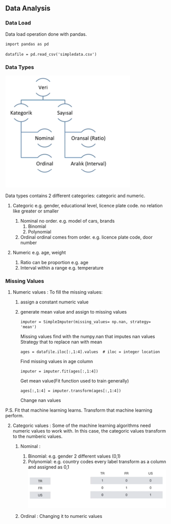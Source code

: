 ## Data Analysis

### Data Load
Data load operation done with pandas.

```
import pandas as pd

datafile = pd.read_csv('simpledata.csv')
```

### Data Types
![alt text](https://github.com/erkanfatma/MachineLearning/blob/main/DataAnalysis/img/datatypes.png)

Data types contains 2 different categories: categoric and numeric.
1. Categoric
    e.g. gender, educational level, licence plate code.
    no relation like greater or smaller 

    1. Nominal
        no order.
        e.g. model of cars, brands
        1. Binomial
        2. Polynomial
    2. Ordinal
        ordinal comes from order.
        e.g. licence plate code, door number

2. Numeric
    e.g. age, weight

    1. Ratio
        can be proportion
        e.g. age
    2. Interval
        within a range
        e.g. temperature 

### Missing Values

1. Numeric values :
To fill the missing values: 
    1. assign a constant numeric value
    2. generate mean value and assign to missing values
    
        ```
        imputer = SimpleImputer(missing_values= np.nan, strategy= 'mean')
        ```
        Missing values find with the numpy.nan that imputes nan values
        Strategy that to replace nan with mean 

        
        ```
        ages = datafile.iloc[:,1:4].values  # iloc = integer location
        ```
        Find missing values in age column


        ```
        imputer = imputer.fit(ages[:,1:4])
        ```
        Get mean value(Fit function used to train generally)


        ```
        ages[:,1:4] = imputer.transform(ages[:,1:4]) 
        ```
        Change nan values

P.S. Fit that machine learning learns. Transform that machine learning perform. 

2. Categoric values :
Some of the machine learning algorithms need numeric values to work with. In this case, the categoric values transform to the numberic values.

    1. Nominal :
        1. Binomial:
            e.g. gender
            2 different values (0,1)
        2. Polynomial:
            e.g. country codes
            every label transform as a column and assigned as 0,1
            ![alt text](https://github.com/erkanfatma/MachineLearning/blob/main/DataAnalysis/img/polynomialvalues.png)

    2. Ordinal :
        Changing it to numeric values



    